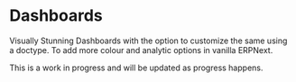 # Dashboards
Visually Stunning Dashboards with the option to customize the same using a doctype. To add more colour and analytic options in vanilla ERPNext.

This is a work in progress and will be updated as progress happens.
